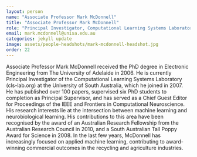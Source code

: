```yaml
---
layout: person
name: "Associate Professor Mark McDonnell"
title: "Associate Professor Mark McDonnell"
role: "Principal Investigator, Computational Learning Systems Laboratory, University of South Australia"
email: mark.mcdonnell@unisa.edu.au
categories: jekyll update
image: assets/people-headshots/mark-mcdonnell-headshot.jpg
order: 22
---
```

Associate Professor Mark McDonnell received the PhD degree in Electronic Engineering from The University of Adelaide in 2006. He is currently Principal Investigator of the Computational Learning Systems Laboratory (cls-lab.org) at the University of South Australia, which he joined in 2007. He has published over 100 papers, supervised six PhD students to completion as Principal Supervisor, and has served as a Chief Guest Editor for Proceedings of the IEEE and Frontiers in Computational Neuroscience. His research interests lie at the intersection between machine learning and neurobiological learning. His contributions to this area have been recognised by the award of an Australian Research Fellowship from the Australian Research Council in 2010, and a South Australian Tall Poppy Award for Science in 2008. In the last few years, McDonnell has increasingly focused on applied machine learning, contributing to award-winning commercial outcomes in the recycling and agriculture industries.
